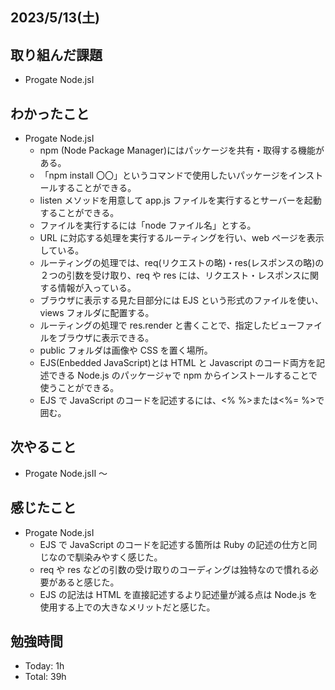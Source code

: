 ## 2023/5/13(土)

## 取り組んだ課題

- Progate Node.jsⅠ

## わかったこと

- Progate Node.jsⅠ
  - npm (Node Package Manager)にはパッケージを共有・取得する機能がある。
  - 「npm install 〇〇」というコマンドで使用したいパッケージをインストールすることができる。
  - listen メソッドを用意して app.js ファイルを実行するとサーバーを起動することができる。
  - ファイルを実行するには「node ファイル名」とする。
  - URL に対応する処理を実行するルーティングを行い、web ページを表示している。
  - ルーティングの処理では、req(リクエストの略)・res(レスポンスの略)の２つの引数を受け取り、req や res には、リクエスト・レスポンスに関する情報が入っている。
  - ブラウザに表示する見た目部分には EJS という形式のファイルを使い、views フォルダに配置する。
  - ルーティングの処理で res.render と書くことで、指定したビューファイルをブラウザに表示できる。
  - public フォルダは画像や CSS を置く場所。
  - EJS(Enbedded JavaScript)とは HTML と Javascript のコード両方を記述できる Node.js のパッケージャで npm からインストールすることで使うことができる。
  - EJS で JavaScript のコードを記述するには、<% %>または<%= %>で囲む。

## 次やること

- Progate Node.jsⅡ ～

## 感じたこと

- Progate Node.jsⅠ
  - EJS で JavaScript のコードを記述する箇所は Ruby の記述の仕方と同じなので馴染みやすく感じた。
  - req や res などの引数の受け取りのコーディングは独特なので慣れる必要があると感じた。
  - EJS の記法は HTML を直接記述するより記述量が減る点は Node.js を使用する上での大きなメリットだと感じた。

## 勉強時間

- Today: 1h
- Total: 39h
